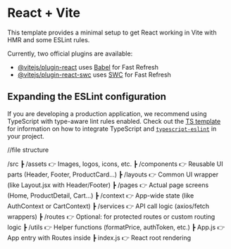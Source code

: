 # React + Vite

This template provides a minimal setup to get React working in Vite with HMR and some ESLint rules.

Currently, two official plugins are available:

- [@vitejs/plugin-react](https://github.com/vitejs/vite-plugin-react/blob/main/packages/plugin-react) uses [Babel](https://babeljs.io/) for Fast Refresh
- [@vitejs/plugin-react-swc](https://github.com/vitejs/vite-plugin-react/blob/main/packages/plugin-react-swc) uses [SWC](https://swc.rs/) for Fast Refresh

## Expanding the ESLint configuration

If you are developing a production application, we recommend using TypeScript with type-aware lint rules enabled. Check out the [TS template](https://github.com/vitejs/vite/tree/main/packages/create-vite/template-react-ts) for information on how to integrate TypeScript and [`typescript-eslint`](https://typescript-eslint.io) in your project.

//file structure

/src
┣ /assets 👉 Images, logos, icons, etc.
┣ /components 👉 Reusable UI parts (Header, Footer, ProductCard...)
┣ /layouts 👉 Common UI wrapper (like Layout.jsx with Header/Footer)
┣ /pages 👉 Actual page screens (Home, ProductDetail, Cart...)
┣ /context 👉 App-wide state (like AuthContext or CartContext)
┣ /services 👉 API call logic (axios/fetch wrappers)
┣ /routes 👉 Optional: for protected routes or custom routing logic
┣ /utils 👉 Helper functions (formatPrice, authToken, etc.)
┣ App.js 👉 App entry with Routes inside
┣ index.js 👉 React root rendering
